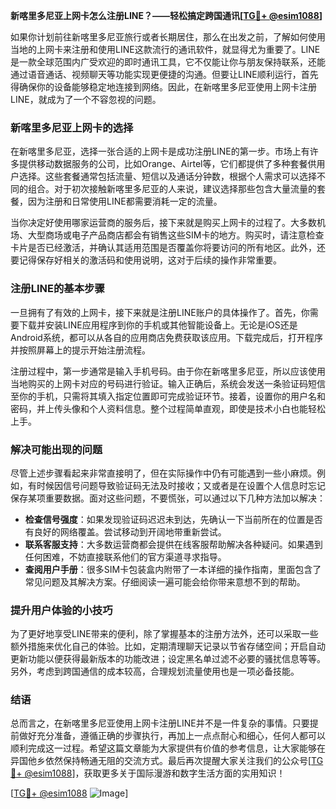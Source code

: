 **新喀里多尼亚上网卡怎么注册LINE？——轻松搞定跨国通讯[[TG💪+ @esim1088](https://t.me/s/esim1088)]**

如果你计划前往新喀里多尼亚旅行或者长期居住，那么在出发之前，了解如何使用当地的上网卡来注册和使用LINE这款流行的通讯软件，就显得尤为重要了。LINE是一款全球范围内广受欢迎的即时通讯工具，它不仅能让你与朋友保持联系，还能通过语音通话、视频聊天等功能实现更便捷的沟通。但要让LINE顺利运行，首先得确保你的设备能够稳定地连接到网络。因此，在新喀里多尼亚使用上网卡注册LINE，就成为了一个不容忽视的问题。

### 新喀里多尼亚上网卡的选择

在新喀里多尼亚，选择一张合适的上网卡是成功注册LINE的第一步。市场上有许多提供移动数据服务的公司，比如Orange、Airtel等，它们都提供了多种套餐供用户选择。这些套餐通常包括流量、短信以及通话分钟数，根据个人需求可以选择不同的组合。对于初次接触新喀里多尼亚的人来说，建议选择那些包含大量流量的套餐，因为注册和日常使用LINE都需要消耗一定的流量。

当你决定好使用哪家运营商的服务后，接下来就是购买上网卡的过程了。大多数机场、大型商场或电子产品商店都会有销售这些SIM卡的地方。购买时，请注意检查卡片是否已经激活，并确认其适用范围是否覆盖你将要访问的所有地区。此外，还要记得保存好相关的激活码和使用说明，这对于后续的操作非常重要。

### 注册LINE的基本步骤

一旦拥有了有效的上网卡，接下来就是注册LINE账户的具体操作了。首先，你需要下载并安装LINE应用程序到你的手机或其他智能设备上。无论是iOS还是Android系统，都可以从各自的应用商店免费获取该应用。下载完成后，打开程序并按照屏幕上的提示开始注册流程。

注册过程中，第一步通常是输入手机号码。由于你在新喀里多尼亚，所以应该使用当地购买的上网卡对应的号码进行验证。输入正确后，系统会发送一条验证码短信至你的手机，只需将其填入指定位置即可完成验证环节。接着，设置你的用户名和密码，并上传头像和个人资料信息。整个过程简单直观，即使是技术小白也能轻松上手。

### 解决可能出现的问题

尽管上述步骤看起来非常直接明了，但在实际操作中仍有可能遇到一些小麻烦。例如，有时候因信号问题导致验证码无法及时接收；又或者是在设置个人信息时忘记保存某项重要数据。面对这些问题，不要慌张，可以通过以下几种方法加以解决：

- **检查信号强度**：如果发现验证码迟迟未到达，先确认一下当前所在的位置是否有良好的网络覆盖。尝试移动到开阔地带重新尝试。
- **联系客服支持**：大多数运营商都会提供在线客服帮助解决各种疑问。如果遇到任何困难，不妨直接联系他们的官方渠道寻求指导。
- **查阅用户手册**：很多SIM卡包装盒内附带了一本详细的操作指南，里面包含了常见问题及其解决方案。仔细阅读一遍可能会给你带来意想不到的帮助。

### 提升用户体验的小技巧

为了更好地享受LINE带来的便利，除了掌握基本的注册方法外，还可以采取一些额外措施来优化自己的体验。比如，定期清理聊天记录以节省存储空间；开启自动更新功能以便获得最新版本的功能改进；设定黑名单过滤不必要的骚扰信息等等。另外，考虑到跨国通信的成本较高，合理规划流量使用也是一项必备技能。

### 结语

总而言之，在新喀里多尼亚使用上网卡注册LINE并不是一件复杂的事情。只要提前做好充分准备，遵循正确的步骤执行，再加上一点点耐心和细心，任何人都可以顺利完成这一过程。希望这篇文章能为大家提供有价值的参考信息，让大家能够在异国他乡依然保持畅通无阻的交流方式。最后再次提醒大家关注我们的公众号[[TG💪+ @esim1088](https://t.me/s/esim1088)]，获取更多关于国际漫游和数字生活方面的实用知识！

[[TG💪+ @esim1088](https://t.me/s/esim1088) ![Image](https://i.postimg.cc/4NQfJmqS/Snipaste-2025-05-13-00-14-12.png)]